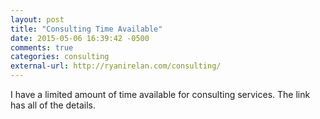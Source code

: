 ```yaml
---
layout: post
title: "Consulting Time Available"
date: 2015-05-06 16:39:42 -0500
comments: true
categories: consulting
external-url: http://ryanirelan.com/consulting/
---
```


I have a limited amount of time available for consulting services. The link has all of the details.